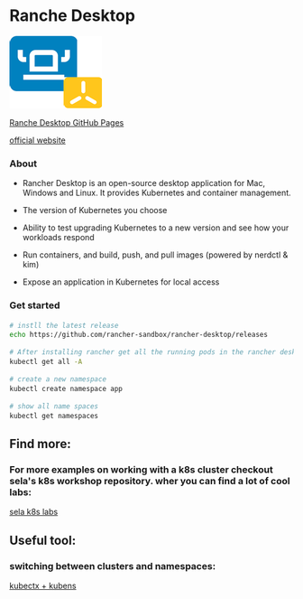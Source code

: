 # Ranche Desktop
![Ranche Desktop](../images/rancher.png)

[Ranche Desktop GitHub Pages](https://github.com/rancher-sandbox/rancher-desktop)

[official website](https://rancherdesktop.io/)

### About
- Rancher Desktop is an open-source desktop application for Mac, Windows and Linux. It provides Kubernetes and container management.

- The version of Kubernetes you choose

- Ability to test upgrading Kubernetes to a new version and see how your workloads respond

- Run containers, and build, push, and pull images (powered by nerdctl & kim)

- Expose an application in Kubernetes for local access


### Get started
```sh
# instll the latest release
echo https://github.com/rancher-sandbox/rancher-desktop/releases
```

```sh
# After installing rancher get all the running pods in the rancher desktop cluster
kubectl get all -A
```

```sh
# create a new namespace
kubectl create namespace app
```

```sh
# show all name spaces
kubectl get namespaces
```

## Find more:
### For more examples on working with a k8s cluster checkout sela's k8s workshop repository. wher you can find a lot of cool labs:
[sela k8s labs](https://gitlab.com/sela-kubernetes-workshop)

## Useful tool:
### switching between clusters and namespaces:
[kubectx + kubens](https://github.com/ahmetb/kubectx)
